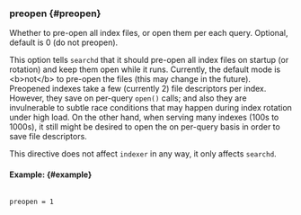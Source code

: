 ### preopen {#preopen}

Whether to pre-open all index files, or open them per each query. Optional, default is 0 (do not preopen).

This option tells `searchd` that it should pre-open all index files on startup (or rotation) and keep them open while it runs. Currently, the default mode is &lt;b&gt;not&lt;/b&gt; to pre-open the files (this may change in the future). Preopened indexes take a few (currently 2) file descriptors per index. However, they save on per-query `open()` calls; and also they are invulnerable to subtle race conditions that may happen during index rotation under high load. On the other hand, when serving many indexes (100s to 1000s), it still might be desired to open the on per-query basis in order to save file descriptors.

This directive does not affect `indexer` in any way, it only affects `searchd`.

#### Example: {#example}

```

preopen = 1

```